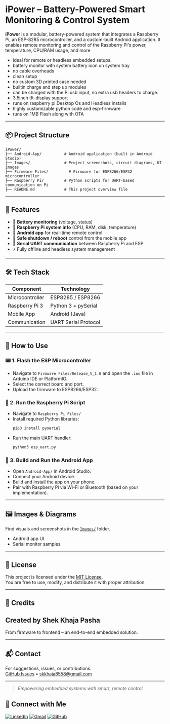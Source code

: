 # iPower – Battery-Powered Smart Monitoring & Control System

**iPower** is a modular, battery-powered system that integrates a Raspberry Pi, an ESP-8285 microcontroller, and a custom-built Android application. It enables remote monitoring and control of the Raspberry Pi's power, temperature, CPU/RAM usage, and more 
- ideal for remote or headless embedded setups.
- battery monitor with system battery icon on system tray
- no cable overheads
- clean setup
- no custom 3D printed case needed
- builtin charge and step up modules
- can be charged with the Pi usb input, no extra usb headers to charge.
- 3.5inch tft-display support
- runs on raspberry pi Desktop Os and Headless installs
- highly customizable python code and esp-firmware
- runs on 1MB Flash along with OTA

---

## 📦 Project Structure

```
iPower/
├── Android-App/          # Android application (built in Android Studio)
├── Images/               # Project screenshots, circuit diagrams, UI images
├── Firmware Files/         # Firmware for ESP8266/ESP32 microcontroller
├── Raspberry Pi/         # Python scripts for UART-based communication on Pi
├── README.md             # This project overview file
```

---

## 🚀 Features

- 🔋 **Battery monitoring** (voltage, status)
- 🧠 **Raspberry Pi system info** (CPU, RAM, disk, temperature)
- 📲 **Android app** for real-time remote control
- 🔌 **Safe shutdown / reboot** control from the mobile app
- 🔄 **Serial UART communication** between Raspberry Pi and ESP
- ⚡ Fully offline and headless system management

---

## 🛠️ Tech Stack

| Component      | Technology                |
|----------------|---------------------------|
| Microcontroller| ESP8285 / ESP8266         |
| Raspberry Pi 3 | Python 3 + pySerial       |
| Mobile App     | Android (Java)            |
| Communication  | UART Serial Protocol      |

---

## 🧰 How to Use

### 📟 1. Flash the ESP Microcontroller
- Navigate to `Firmware Files/Release_V_1.0` and open the `.ino` file in Arduino IDE or PlatformIO.
- Select the correct board and port.
- Upload the firmware to ESP8266/ESP32.

### 🍓 2. Run the Raspberry Pi Script
- Navigate to `Raspberry Pi Files/`
- Install required Python libraries:
  ```bash
  pip3 install pyserial
  ```
- Run the main UART handler:
  ```bash
  python3 esp_uart.py
  ```

### 📱 3. Build and Run the Android App
- Open `Android-App/` in Android Studio.
- Connect your Android device.
- Build and install the app on your phone.
- Pair with Raspberry Pi via Wi-Fi or Bluetooth (based on your implementation).

---

## 🖼️ Images & Diagrams

Find visuals and screenshots in the [`Images/`](./Images/) folder.

- Android app UI
- Serial monitor samples

---

## 📜 License

This project is licensed under the [MIT License](LICENSE.txt).  
You are free to use, modify, and distribute it with proper attribution.

---

## 🙌 Credits

Created by Shek Khaja Pasha
-
From firmware to frontend – an end-to-end embedded solution.

---

## 📬 Contact

For suggestions, issues, or contributions:  
[GitHub Issues](https://github.com/yourusername/iPower/issues) • skkhaja8558@gmail.com

---

> _Empowering embedded systems with smart, remote control._
## 🔗 Connect with Me

[![LinkedIn](https://img.shields.io/badge/LinkedIn-blue?logo=linkedin&style=for-the-badge)](www.linkedin.com/in/khaja-pasha)
[![Gmail](https://img.shields.io/badge/Gmail-red?logo=gmail&style=for-the-badge)](mailto:skkhaja8558@gmail.com)
[![GitHub](https://img.shields.io/badge/GitHub-black?logo=github&style=for-the-badge)](https://github.com/Khaja-Pasha-shek/)

